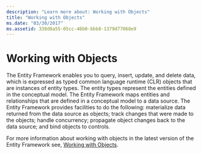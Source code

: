 ```yaml
---
description: "Learn more about: Working with Objects"
title: "Working with Objects"
ms.date: "03/30/2017"
ms.assetid: 338d8a55-05cc-46b0-bbb8-1379d77068e9
---
```

# Working with Objects

The Entity Framework enables you to query, insert, update, and delete data, which is expressed as typed common language runtime (CLR) objects that are instances of entity types. The entity types represent the entities defined in the conceptual model. The Entity Framework maps entities and relationships that are defined in a conceptual model to a data source. The Entity Framework provides facilities to do the following: materialize data returned from the data source as objects; track changes that were made to the objects; handle concurrency; propagate object changes back to the data source; and bind objects to controls.  
  
 For more information about working with objects in the latest version of the Entity Framework see, [Working with Objects](/previous-versions/gg696163(v=vs.103)).
